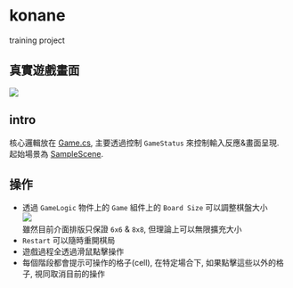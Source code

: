 # konane
training project


## 真實遊戲畫面
![](https://i.imgur.com/ve917Nk.png)

## intro

核心邏輯放在 [Game.cs](Assets/Scripts/Game.cs),
主要透過控制 `GameStatus` 來控制輸入反應&畫面呈現.  
起始場景為 [SampleScene](Assets/Scenes/SampleScene.unity).

## 操作
- 透過 `GameLogic` 物件上的 `Game` 組件上的 `Board Size` 可以調整棋盤大小  
    ![](https://i.imgur.com/ZLhXO9Z.png)  
    雖然目前介面排版只保證 `6x6` & `8x8`, 但理論上可以無限擴充大小
- `Restart` 可以隨時重開棋局
- 遊戲過程全透過滑鼠點擊操作
- 每個階段都會提示可操作的格子(cell), 在特定場合下, 如果點擊這些以外的格子, 視同取消目前的操作
